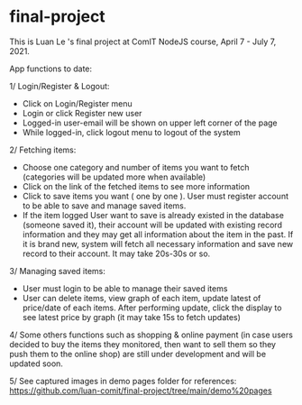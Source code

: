 # final-project

This is Luan Le 's final project at ComIT NodeJS course, April 7 - July 7, 2021.

App functions to date:

1/ Login/Register & Logout:
  + Click on Login/Register menu
  + Login or click Register new user
  + Logged-in user-email will be shown on upper left corner of the page
  + While logged-in, click logout menu to logout of the system

2/ Fetching items:
  + Choose one category and number of items you want to fetch (categories will be updated more when available)
  + Click on the link of the fetched items to see more information
  + Click to save items you want ( one by one ). User must register account to be able to save and manage saved items.
  + If the item logged User want to save is already existed in the database (someone saved it), their account will be updated with existing record information and they may get all information about the item in the past. If it is brand new, system will fetch all necessary information and save new record to their account. It may take 20s-30s or so.

3/ Managing saved items:
  + User must login to be able to manage their saved items
  + User can delete items, view graph of each item, update latest of price/date of each items. After performing update, click the display to see latest price by graph (it may take 15s to fetch updates)

4/ Some others functions such as shopping & online payment (in case users decided to buy the items they monitored, then want to sell them so they push them to the online shop) are still under development and will be updated soon.

5/ See captured images in demo pages folder for references: https://github.com/luan-comit/final-project/tree/main/demo%20pages

